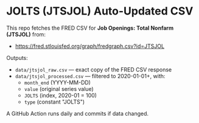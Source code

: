 # JOLTS (JTSJOL) Auto-Updated CSV

This repo fetches the FRED CSV for **Job Openings: Total Nonfarm (JTSJOL)** from:

- https://fred.stlouisfed.org/graph/fredgraph.csv?id=JTSJOL

Outputs:
- `data/jtsjol_raw.csv` — exact copy of the FRED CSV response
- `data/jtsjol_processed.csv` — filtered to 2020-01-01+, with:
  - `month_end` (YYYY-MM-DD)
  - `value` (original series value)
  - `JOLTS` (index, 2020-01 = 100)
  - `type` (constant "JOLTS")

A GitHub Action runs daily and commits if data changed.
